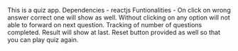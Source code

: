 This is a quiz app. 
Dependencies - reactjs 
Funtionalities -
    On click on wrong answer correct one will show as well.
    Without clicking on any option will not able to forward on next question.
    Tracking of number of questions completed.
    Result will show at last. 
    Reset button provided as well so that you can play quiz again.